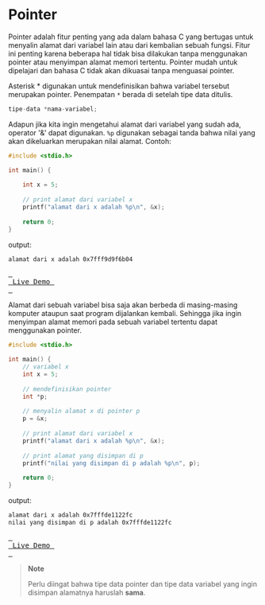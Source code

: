 # Pointer
Pointer adalah fitur penting yang ada dalam bahasa C yang bertugas untuk menyalin alamat dari variabel lain atau dari kembalian sebuah fungsi. Fitur ini penting karena beberapa hal tidak bisa dilakukan tanpa menggunakan pointer atau menyimpan alamat memori tertentu. Pointer mudah untuk dipelajari dan bahasa C tidak akan dikuasai tanpa menguasai pointer.

Asterisk * digunakan untuk mendefinisikan bahwa variabel tersebut merupakan pointer. Penempatan `*` berada di setelah tipe data ditulis.

```c++
tipe-data *nama-variabel;
```

Adapun jika kita ingin mengetahui alamat dari variabel yang sudah ada, operator '&' dapat digunakan. `%p` digunakan sebagai tanda bahwa nilai yang akan dikeluarkan merupakan nilai alamat. Contoh:

```c++
#include <stdio.h>

int main() {
    
    int x = 5;
    
    // print alamat dari variabel x
    printf("alamat dari x adalah %p\n", &x);
    
	return 0;
}
```

output:

```bash
alamat dari x adalah 0x7fff9d9f6b04
```

[<kbd> <br> Live Demo <br> </kbd>](https://ide.geeksforgeeks.org/KfXcF78zyP)

Alamat dari sebuah variabel bisa saja akan berbeda di masing-masing komputer ataupun saat program dijalankan kembali. Sehingga jika ingin menyimpan alamat memori pada sebuah variabel tertentu dapat menggunakan pointer.

```c++
#include <stdio.h>

int main() {
    // variabel x
    int x = 5;
    
    // mendefinisikan pointer
    int *p;
    
    // menyalin alamat x di pointer p
    p = &x;
    
    // print alamat dari variabel x
    printf("alamat dari x adalah %p\n", &x);
    
    // print alamat yang disimpan di p
    printf("nilai yang disimpan di p adalah %p\n", p);
    
	return 0;
}
```

output:

```bash
alamat dari x adalah 0x7fffde1122fc
nilai yang disimpan di p adalah 0x7fffde1122fc
```

[<kbd> <br> Live Demo <br> </kbd>](https://ide.geeksforgeeks.org/daiJXreTX4)


> **Note**
>
> Perlu diingat bahwa tipe data pointer dan tipe data variabel yang ingin disimpan alamatnya haruslah **sama**.

